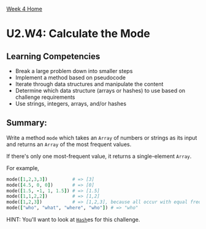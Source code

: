 [Week 4 Home](../../)

# U2.W4: Calculate the Mode

## Learning Competencies
- Break a large problem down into smaller steps
- Implement a method based on pseudocode
- Iterate through data structures and manipulate the content
- Determine which data structure (arrays or hashes) to use based on challenge requirements
- Use strings, integers, arrays, and/or hashes


## Summary:

Write a method `mode` which takes an `Array` of numbers or strings as its input and returns an `Array` of the most frequent values.

If there's only one most-frequent value, it returns a single-element `Array`.

For example,

```ruby
mode([1,2,3,3])         # => [3]
mode([4.5, 0, 0])       # => [0]
mode([1.5, -1, 1, 1.5]) # => [1.5]
mode([1,1,2,2])         # => [1,2]
mode([1,2,3])           # => [1,2,3], because all occur with equal frequency
mode(["who", "what", "where", "who"]) # => "who"
```
HINT: You'll want to look at [`Hash`](http://ruby-doc.org/core-2.0.0/Hash.html)es for this challenge.

